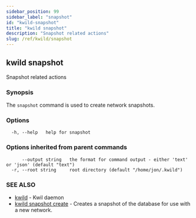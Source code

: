 ```yaml
---
sidebar_position: 99
sidebar_label: "snapshot"
id: "kwild-snapshot"
title: "kwild snapshot"
description: "Snapshot related actions"
slug: /ref/kwild/snapshot
---
```


## kwild snapshot

Snapshot related actions

### Synopsis

The `snapshot` command is used to create network snapshots.

### Options

```
  -h, --help   help for snapshot
```

### Options inherited from parent commands

```
      --output string   the format for command output - either 'text' or 'json' (default "text")
  -r, --root string     root directory (default "/home/jon/.kwild")
```

### SEE ALSO

* [kwild](/docs/ref/kwild)	 - Kwil daemon
* [kwild snapshot create](/docs/ref/kwild/snapshot/create)	 - Creates a snapshot of the database for use with a new network.

